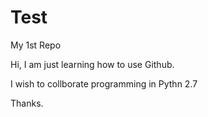 # Test
My 1st Repo


Hi, I am just learning how to use Github. 

I wish to collborate programming in Pythn 2.7

Thanks.
